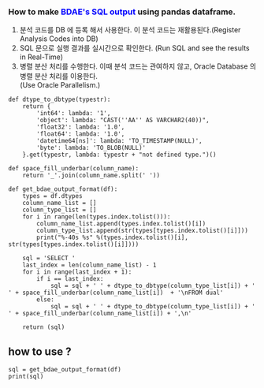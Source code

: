 ### How to make <span style="color:blue">BDAE's SQL output</span> using pandas dataframe.
1) 분석 코드를 DB 에 등록 해서 사용한다.  이 분석 코드는 재활용된다.(Register Analysis Codes into DB)<br>
2) SQL 문으로 실행 결과를 실시간으로 확인한다. (Run SQL and see the results in Real-Time)<br>
3) 병렬 분산 처리를 수행한다.  이때 분석 코드는 관여하지 않고, Oracle Database 의 병렬 분산 처리를 이용한다.<br>
   (Use Oracle Parallelism.)
```
def dtype_to_dbtype(typestr):
    return {
        'int64': lambda: '1',
        'object': lambda: "CAST(''AA'' AS VARCHAR2(40))",
        'float32': lambda: '1.0',
        'float64': lambda: '1.0',
        'datetime64[ns]': lambda: 'TO_TIMESTAMP(NULL)',
        'byte': lambda: 'TO_BLOB(NULL)'
    }.get(typestr, lambda: typestr + "not defined type.")()

def space_fill_underbar(column_name):
    return '_'.join(column_name.split(' '))

def get_bdae_output_format(df):
    types = df.dtypes
    column_name_list = []
    column_type_list = []
    for i in range(len(types.index.tolist())):
        column_name_list.append(types.index.tolist()[i])
        column_type_list.append(str(types[types.index.tolist()[i]]))
        print("%-40s %s" %(types.index.tolist()[i], str(types[types.index.tolist()[i]])))

    sql = 'SELECT '
    last_index = len(column_name_list) - 1
    for i in range(last_index + 1):
        if i == last_index:
            sql = sql + ' ' + dtype_to_dbtype(column_type_list[i]) + ' ' + space_fill_underbar(column_name_list[i])  + '\nFROM dual'
        else:
            sql = sql + ' ' + dtype_to_dbtype(column_type_list[i]) + ' ' + space_fill_underbar(column_name_list[i]) + ',\n'

    return (sql)
```

## how to use ?
```
sql = get_bdae_output_format(df)
print(sql)
```
